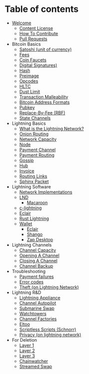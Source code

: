 # Table of contents

* [Welcome](README.md)
  * [Content License](admin/content-license.md)
  * [How To Contribute](admin/contributing.md)
  * [Pull Requests](admin/pull-requests.md)
* Bitcoin Basics
  * [Satoshi \(unit of currency\)](bitcoin/psatoshi-unit-of-currency.md)
  * [Fees](bitcoin/dfees.md)
  * [Coin Faucets](bitcoin/pfaucet.md)
  * [Digital Signatures)](bitcoin/dsignatures-on-lightning.md)
  * [Hash](bitcoin/dhash.md)
  * [Preimage](bitcoin/dpre-image.md)
  * [Opcodes](bitcoin/dop-codes.md)
  * [HLTC](bitcoin/dhltc.md)
  * [Dust Limit](bitcoin/dust-limit.md)
  * [Transaction Malleability](bitcoin/dtransaction-malleability.md)
  * [Bitcoin Address Formats](bitcoin/dbitcoin-address-formats.md)
  * [Pubkey](bitcoin/pubkey.md)
  * [Replace-By-Fee \(RBF\)](bitcoin/preplace-by-fee-rbf.md)
  * [State Channels](bitcoin/pstate-channel.md)
* Lightning Basics
  * [What is the Lightning Network?](lightning-network.md)
  * [Onion Routing](onion-routing.md)
  * [Network Capacity](network-capacity.md)
  * [Node](node.md)
  * [Payment Channel](payment-channel.md)
  * [Payment Routing](payment-routing.md)
  * [Gossip](gossip.md)
  * [Hub](hub.md)
  * [Invoice](invoice.md)
  * [Routing Links](routing-links.md)
  * [Sphinx Packet](sphinx-packet.md)
* Lightning Software
  * [Network Implementations](implementations-of-lightning-network.md)
  * [LND](lnd.md)
    * [Macaroon](macaroon.md)
  * [c-lightning](c-lightning.md) 
  * [Eclair](eclair.md)
  * [Rust Lightning](rust-lightning.md)
  * [Wallet](wallet/README.md)
    * [Eclair](wallet/eclair.md)
    * [Shango](wallet/shango.md)
    * [Zap Desktop](wallet/zap-desktop.md)
* Lightning Channels
  * [Channel Capacity](channel-capacity.md)
  * [Opening A Channel](channel-opening.md)
  * [Closing A Channel](channel-closing.md)
  * [Channel Backup](channel-backups.md)
* Troubleshooting
  * [Payment failures](troubleshooting/payment-failures.md)
  * [Error codes](troubleshooting/error-codes.md)
  * [Theft \(on Lightning Network\)](troubleshooting/theft-on-lightning-network.md)
* Lightning R&D
  * [Lightning Appliance](research/lightning-appliance.md)
  * [Channel Autopilot](research/auto-pilot-channels.md)
  * [Submarine Swap](research/submarine-swap.md)
  * [Watchtowers](research/watchtower.md)
  * [Channel Factories](research/channel-factory.md)
  * [Eltoo](research/eltoo.md)
  * [Scriptless Scripts \(Schnorr\)](research/scriptless-scripts-schnorr.md)
  * [Privacy \(on lightning network\)](research/privacy-on-lightning-network.md)
* For Deletion
  * [Layer 1](junk/layer-1.md)
  * [Layer 2](junk/layer-2.md)
  * [Layer 3](junk/layer-3.md)
  * [Chainwatcher](junk/chainwatcher.md)
  * [Streamed Swap](junk/streamed-swap.md)
